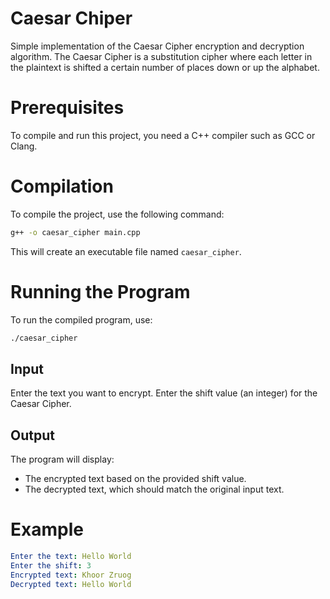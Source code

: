 # Caesar Chiper

Simple implementation of the Caesar Cipher encryption and decryption algorithm. The Caesar Cipher is a substitution cipher where each letter in the plaintext is shifted a certain number of places down or up the alphabet.

# Prerequisites
To compile and run this project, you need a C++ compiler such as GCC or Clang.

# Compilation
To compile the project, use the following command:

```sh
g++ -o caesar_cipher main.cpp
```
This will create an executable file named `caesar_cipher`.

# Running the Program
To run the compiled program, use:
```sh
./caesar_cipher
```
## Input
Enter the text you want to encrypt.
Enter the shift value (an integer) for the Caesar Cipher.
## Output
The program will display:
- The encrypted text based on the provided shift value.
- The decrypted text, which should match the original input text.

# Example
```yaml
Enter the text: Hello World
Enter the shift: 3
Encrypted text: Khoor Zruog
Decrypted text: Hello World
```
